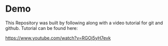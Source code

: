 # Demo
This Repository was built by following along with a video tutorial for git and github. Tutorial can be found here:

https://www.youtube.com/watch?v=RGOj5yH7evk

